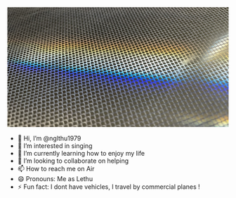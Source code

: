 <img src="img/IMG_1509.jpeg">

- 👋 Hi, I’m @nglthu1979
- 👀 I’m interested in singing
- 🌱 I’m currently learning how to enjoy my life
- 💞️ I’m looking to collaborate on helping
- 📫 How to reach me on Air
- 😄 Pronouns: Me as Lethu
- ⚡ Fun fact: I dont have vehicles, I travel by commercial planes !

<!---
nglthu1979/nglthu1979 is a ✨ special ✨ repository because its `README.md` (this file) appears on your GitHub profile.
You can click the Preview link to take a look at your changes.
--->

